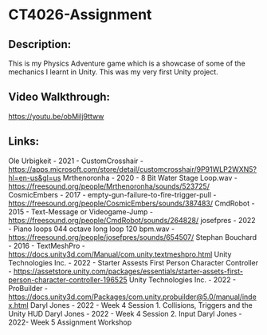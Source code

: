 # CT4026-Assignment

## Description: ##
This is my Physics Adventure game which is a showcase of some of the mechanics I learnt in Unity. This was my very first Unity project.

## Video Walkthrough: ##
https://youtu.be/obMiIj9ttww

## Links: ##
Ole Urbigkeit - 2021 - CustomCrosshair - https://apps.microsoft.com/store/detail/customcrosshair/9P91WLP2WXN5?hl=en-us&gl=us
Mrthenoronha - 2020 - 8 Bit Water Stage Loop.wav - https://freesound.org/people/Mrthenoronha/sounds/523725/
CosmicEmbers - 2017 - empty-gun-failure-to-fire-trigger-pull - https://freesound.org/people/CosmicEmbers/sounds/387483/
CmdRobot - 2015 - Text-Message or Videogame-Jump - https://freesound.org/people/CmdRobot/sounds/264828/
josefpres - 2022 - Piano loops 044 octave long loop 120 bpm.wav - https://freesound.org/people/josefpres/sounds/654507/
Stephan Bouchard - 2016 - TextMeshPro - https://docs.unity3d.com/Manual/com.unity.textmeshpro.html
Unity Technologies Inc. - 2022 - Starter Assests First Person Character Controller - https://assetstore.unity.com/packages/essentials/starter-assets-first-person-character-controller-196525
Unity Technologies Inc. -  2022 - ProBuilder - https://docs.unity3d.com/Packages/com.unity.probuilder@5.0/manual/index.html
Daryl Jones - 2022 - Week 4 Session 1. Collisions, Triggers and the Unity HUD
Daryl Jones - 2022 - Week 4 Session 2. Input
Daryl Jones - 2022- Week 5 Assignment Workshop
